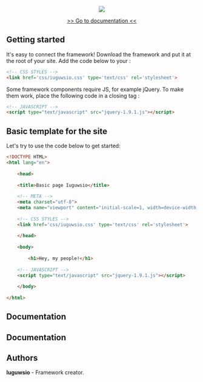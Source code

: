 <p align="center">
  <a href="https://iuguws.github.io/Iuguwsio-Framework/">
    <img src="https://github.com/Iuguws/Iuguwsio-Framework/blob/master/img/LOGOTYPE.png">
  </a>
</p>

<p align="center">
    <a href="">>> Go to documentation  <<</a>
</p>

<h2>Getting started</h2>
<p>
It's easy to connect the framework! Download the framework and put it at the root of your site. Add the code below to your <head>:
</p>
  
```html
<!-- CSS STYLES -->
<link href='css/iuguwsio.css' type='text/css' rel='stylesheet'>
```

<p>
Some framework components require JS, for example jQuery. To make them work, place the following code in a closing tag </body>:
</p>

```html
<!-- JAVASCRIPT -->
<script type="text/javascript" src="jquery-1.9.1.js"></script>
```

<h2>Basic template for the site</h2>

<p>
Let's try to use the code below to get started:
</p>

```html
<!DOCTYPE HTML>
<html lang="en">
	
    <head>
	    
	<title>Basic page Iuguwsio</title>
		
	<!-- META -->
	<meta charset="utf-8">		
	<meta name="viewport" content="initial-scale=1, width=device-width, maximum-scale=1, minimum-scale=1, user-scalable=no">
		
	<!-- CSS STYLES -->
	<link href='css/iuguwsio.css' type='text/css' rel='stylesheet'>
		
    </head>
	
    <body>
	
        <h1>Hey, my people!</h1>
		
	<!-- JAVASCRIPT -->
	<script type="text/javascript" src="jquery-1.9.1.js"></script>
		
    </body>
	
</html>
```


<h2>Documentation</h2>


<h2>Documentation</h2>


<h2>Authors</h2>
<b>Iuguwsio</b> - Framework creator.


